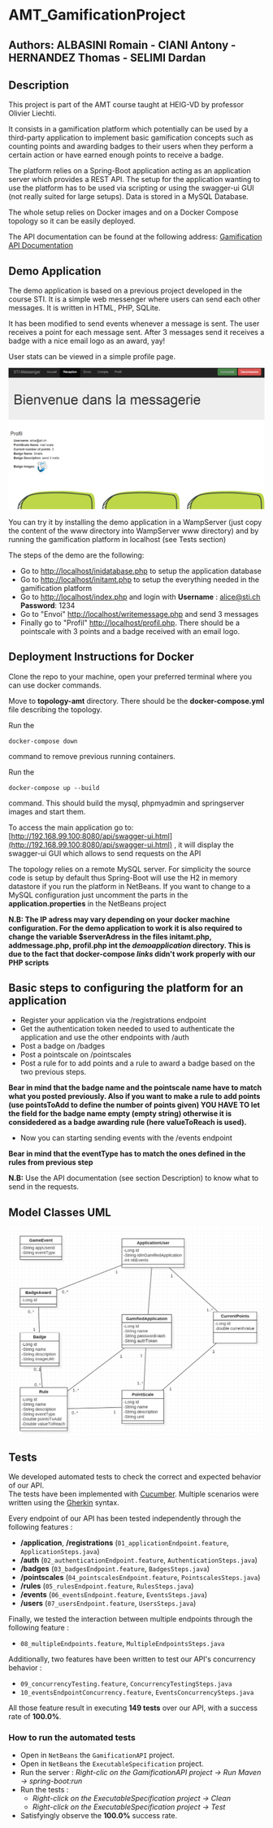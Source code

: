# AMT_GamificationProject

## Authors: ALBASINI Romain - CIANI Antony - HERNANDEZ Thomas - SELIMI Dardan

## Description
This project is part of the AMT course taught at HEIG-VD by professor Olivier Liechti.

It consists in a gamification platform which potentially can be used by a third-party application to implement basic gamification concepts such as counting points and awarding badges to their users when they perform a certain action or have earned enough points to receive a badge.

The platform relies on a Spring-Boot application acting as an application server which provides a REST API. The setup for the application wanting to use the platform has  to be used via scripting or using the swagger-ui GUI (not really suited for large setups). Data is stored in a MySQL Database.

The whole setup relies on Docker images and on a Docker Compose topology so it can be easily deployed.

The API documentation can be found at the following address: 
[Gamification API Documentation](https://antonyciani.github.io/AMT_GamificationProject/ "[API Documentation]")

## Demo Application

The demo application is based on a previous project developed in the course STI. It is a simple web messenger where users can send each other messages. It is written in HTML, PHP, SQLite.

It has been modified to send events whenever a message is sent. The user receives a point for each message sent. After 3 messages send it receives a badge with a nice email logo as an award, yay!

User stats can be viewed in a simple profile page.

![](pictures/demoapp.png)

You can try it by installing the demo application in a WampServer (just copy the content of the www directory into WampServer www directory) and by running the gamification platform in localhost (see Tests section)

The steps of the demo are the following:

- Go to [http://localhost/inidatabase.php](http://localhost/initdatabase.php) to setup the application database
- Go to [http://localhost/initamt.php](http://localhost/initamt.php) to setup the everything needed in the gamification platform
- Go to [http://localhost/index.php](http://localhost/index.php) and login with **Username** : alice@sti.ch **Password**: 1234
- Go to "Envoi" [http://localhost/writemessage.php](http://localhost/writemessage.php) and send 3 messages 
- Finally go to "Profil" [http://localhost/profil.php](http://localhost/profil.php). There should be a pointscale with 3 points and a badge received with an email logo.



## Deployment Instructions for Docker

Clone the repo to your machine, open your preferred terminal where you can use docker commands.

Move to **topology-amt** directory. There should be the **docker-compose.yml** file describing the topology.

Run the 

	docker-compose down 

command to remove previous running containers.

Run the 

	docker-compose up --build 

command. This should build the mysql, phpmyadmin and springserver images and start them.

To access the main application go to:
[http://192.168.99.100:8080/api/swagger-ui.html](http://192.168.99.100:8080/api/swagger-ui.html) , it will display the swagger-ui GUI which allows to send requests on the API

The topology relies on a remote MySQL server. For simplicity the source code is setup by default thus Spring-Boot will use the H2 in memory datastore if you run the platform in NetBeans. If you want to change to a MySQL configuration just uncomment the parts in the **application.properties** in the NetBeans project


**N.B: The IP adress may vary depending on your docker machine configuration. For the demo application to work it is also required to change the variable $serverAdress in the files initamt.php, addmessage.php, profil.php int the *demoapplication* directory. This is due to the fact that docker-compose *links* didn't work properly with our PHP scripts**

## Basic steps to configuring the platform for an application

- Register your application via the /registrations endpoint
- Get the authentication token needed to used to authenticate the application and use the other endpoints with /auth
- Post a badge on /badges
- Post a pointscale on /pointscales
- Post a rule for to add points and a rule to award a badge based on the two previous steps. 

**Bear in mind that the badge name and the pointscale name have to match what you posted previously. Also if you want to make a rule to add points (use pointsToAdd to define the number of points given) YOU HAVE TO let the field for the badge name empty (empty string) otherwise it is considedered as a badge awarding rule (here valueToReach is used).**

- Now you can starting sending events with the /events endpoint

**Bear in mind that the eventType has to match the ones defined in the rules from previous step**

**N.B:** Use the API documentation (see section Description) to know what to send in the requests.

## Model Classes UML

![](pictures/uml.png)

## Tests


We developed automated tests to check the correct and expected behavior of our API.  
The tests have been implemented with [Cucumber](https://cucumber.io/). Multiple scenarios were written using the [Gherkin](https://github.com/cucumber/cucumber/wiki/Gherkin) syntax. 

Every endpoint of our API has been tested independently through the following features :  

- **/application**, **/registrations** (`01_applicationEndpoint.feature`, `ApplicationSteps.java`)  
- **/auth** (`02_authenticationEndpoint.feature`, `AuthenticationSteps.java`)  
- **/badges** (`03_badgesEndpoint.feature`, `BadgesSteps.java`)  
- **/pointscales** (`04_pointscalesEndpoint.feature`, `PointscalesSteps.java`)  
- **/rules** (`05_rulesEndpoint.feature`, `RulesSteps.java`)  
- **/events** (`06_eventsEndpoint.feature`, `EventsSteps.java`)  
- **/users** (`07_usersEndpoint.feature`, `UsersSteps.java`)  

Finally, we tested the interaction between multiple endpoints through the following feature :

- `08_multipleEndpoints.feature`, `MultipleEndpointsSteps.java`  

Additionally, two features have been written to test our API's concurrency behavior :  

- `09_concurrencyTesting.feature`, `ConcurrencyTestingSteps.java`
- `10_eventsEndpointConcurrency.feature`, `EventsConcurrencySteps.java`

All those feature result in executing **149 tests** over our API, with a success rate of **100.0%**.

### How to run the automated tests
- Open in `NetBeans` the `GamificationAPI` project. 
- Open in `NetBeans` the `ExecutableSpecification` project.
- Run the server : *Right-clic on the GamificationAPI project -> Run Maven -> spring-boot:run*
- Run the tests : 
    - *Right-click on the ExecutableSpecification project -> Clean*
    - *Right-click on the ExecutableSpecification project -> Test*
- Satisfyingly observe the **100.0%** success rate.





